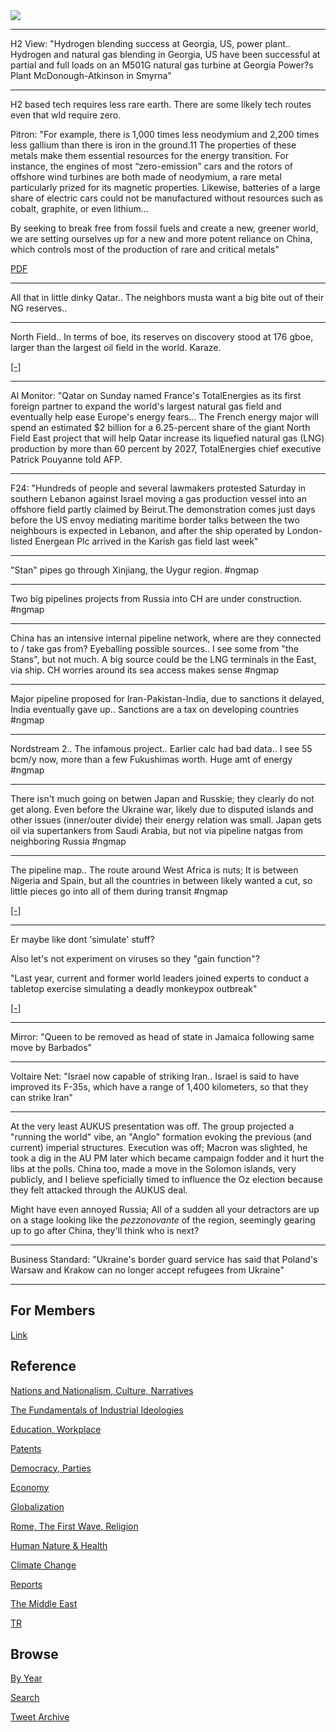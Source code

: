 <img src="https://drive.google.com/uc?export=view&id=1B2wf9R7AMH1d7Vw6e2mucLbIQ5NSjir7"/>

---

H2 View: "Hydrogen blending success at Georgia, US, power
plant.. Hydrogen and natural gas blending in Georgia, US have been
successful at partial and full loads on an M501G natural gas turbine
at Georgia Power?s Plant McDonough-Atkinson in Smyrna"

---

H2 based tech requires less rare earth. There are some likely tech
routes even that wld require zero. 

Pitron: "For example, there is 1,000 times less neodymium and 2,200
times less gallium than there is iron in the ground.11 The properties
of these metals make them essential resources for the energy
transition. For instance, the engines of most “zero-emission” cars and
the rotors of offshore wind turbines are both made of neodymium, a
rare metal particularly prized for its magnetic properties. Likewise,
batteries of a large share of electric cars could not be manufactured
without resources such as cobalt, graphite, or even lithium...

By seeking to break free from fossil fuels and create a new, greener
world, we are setting ourselves up for a new and more potent reliance
on China, which controls most of the production of rare and critical
metals"

[PDF](https://cpb-us-e1.wpmucdn.com/blogs.gwu.edu/dist/1/2181/files/2019/03/Pitron_TWQ_45-1.pdf)

---

All that in little dinky Qatar.. The neighbors musta want a big bite
out of their NG reserves..

---

North Field.. In terms of boe, its reserves on discovery stood at 176
gboe, larger than the largest oil field in the world. Karaze.

[[-]](https://pbs.twimg.com/media/FVE4GDzXwAEPUTX?format=png&name=small)

---

Al Monitor: "Qatar on Sunday named France's TotalEnergies as its first
foreign partner to expand the world's largest natural gas field and
eventually help ease Europe's energy fears... The French energy major
will spend an estimated $2 billion for a 6.25-percent share of the
giant North Field East project that will help Qatar increase its
liquefied natural gas (LNG) production by more than 60 percent by
2027, TotalEnergies chief executive Patrick Pouyanne told AFP.

---

F24: "Hundreds of people and several lawmakers protested Saturday in
southern Lebanon against Israel moving a gas production vessel into an
offshore field partly claimed by Beirut.The demonstration comes just
days before the US envoy mediating maritime border talks between the
two neighbours is expected in Lebanon, and after the ship operated by
London-listed Energean Plc arrived in the Karish gas field last week"

---

"Stan" pipes go through Xinjiang, the Uygur region. \#ngmap

---

Two big pipelines projects from Russia into CH are under construction. \#ngmap

---

China has an intensive internal pipeline network, where are they
connected to / take gas from?  Eyeballing possible sources..  I see
some from "the Stans", but not much. A big source could be the LNG
terminals in the East, via ship. CH worries around its sea access
makes sense \#ngmap

---

Major pipeline proposed for Iran-Pakistan-India, due to sanctions it
delayed, India eventually gave up.. Sanctions are a tax on developing
countries \#ngmap

---

Nordstream 2.. The infamous project..  Earlier calc had bad data.. I
see 55 bcm/y now, more than a few Fukushimas worth. Huge amt of energy
\#ngmap

---

There isn't much going on betwen Japan and Russkie; they clearly do
not get along. Even before the Ukraine war, likely due to disputed
islands and other issues (inner/outer divide) their energy relation
was small. Japan gets oil via supertankers from Saudi Arabia, but not
via pipeline natgas from neighboring Russia \#ngmap

---

The pipeline map.. The route around West Africa is nuts; It is between
Nigeria and Spain, but all the countries in between likely wanted a
cut, so little pieces go into all of them during transit \#ngmap

[[-]](2019/05/oilgas.html#pipelines)

---

Er maybe like dont 'simulate' stuff?

Also let's not experiment on viruses so they "gain function"?

"Last year, current and former world leaders joined experts to conduct
a tabletop exercise simulating a deadly monkeypox outbreak"

[[-]](https://www.newsweek.com/report-simulating-monkeypox-outbreak-released-six-months-ago-1709520)

---

Mirror: "Queen to be removed as head of state in Jamaica following same move by Barbados"

---

Voltaire Net: "Israel now capable of striking Iran.. Israel is said to
have improved its F-35s, which have a range of 1,400 kilometers, so
that they can strike Iran"

---

At the very least AUKUS presentation was off. The group projected a
"running the world" vibe, an "Anglo" formation evoking the previous
(and current) imperial structures. Execution was off; Macron was
slighted, he took a dig in the AU PM later which became campaign
fodder and it hurt the libs at the polls. China too, made a move in
the Solomon islands, very publicly, and I believe speficially timed to
influence the Oz election because they felt attacked through the AUKUS
deal.

Might have even annoyed Russia; All of a sudden all your detractors
are up on a stage looking like the *pezzonovante* of the region,
seemingly gearing up to go after China, they'll think who is next?

---

Business Standard: "Ukraine's border guard service has said that
Poland's Warsaw and Krakow can no longer accept refugees from Ukraine"

---

## For Members

[Link](https://thirdwave-members.herokuapp.com)

## Reference

[Nations and Nationalism, Culture, Narratives](2013/02/nations-and-nationalism.html)

[The Fundamentals of Industrial Ideologies](2011/04/fundamentals-of-industrial-ideologies.html)

[Education, Workplace](2017/09/education-workplace.html)

[Patents](2018/09/patents.html)

[Democracy, Parties](2016/11/democracy.html)

[Economy](2018/05/economy.html)

[Globalization](2018/09/globalization.html)

[Rome, The First Wave, Religion](2017/12/rome.html)

[Human Nature & Health](2020/07/human-nature.html)

[Climate Change](2018/12/climate.html)

[Reports](2019/05/reports.html)

[The Middle East](2019/07/middleeast.html)

[TR](../tr)

## Browse

[By Year](years.html)

[Search](search.html)

[Tweet Archive](tweets/index.html)
